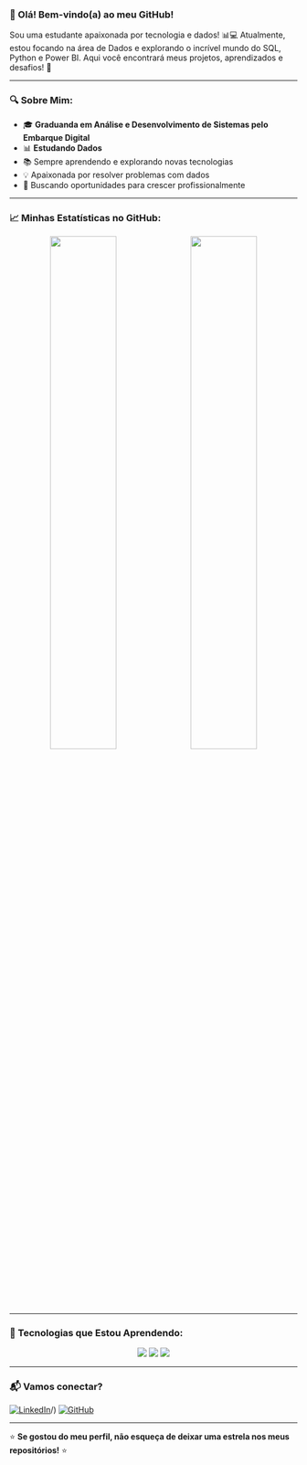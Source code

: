 ### 👋 Olá! Bem-vindo(a) ao meu GitHub!

Sou uma estudante apaixonada por tecnologia e dados! 📊💻 Atualmente, estou focando na área de Dados e explorando o incrível mundo do SQL, Python e Power BI. Aqui você encontrará meus projetos, aprendizados e desafios! 🚀

---

### 🔍 Sobre Mim:
- 🎓 **Graduanda em Análise e Desenvolvimento de Sistemas pelo Embarque Digital**
- 📊 **Estudando Dados**
- 📚 Sempre aprendendo e explorando novas tecnologias
- 💡 Apaixonada por resolver problemas com dados
- 🚀 Buscando oportunidades para crescer profissionalmente

---

### 📈 Minhas Estatísticas no GitHub:
<p align="center">
  <img width="48%" src="https://github-readme-stats.vercel.app/api?username=MariaEduardaTBuonafina&show_icons=true&theme=tokyonight" />
  <img width="48%" src="https://github-readme-streak-stats.herokuapp.com/?user=MariaEduardaTBuonafina&theme=tokyonight" />
</p>

---

### 🎯 Tecnologias que Estou Aprendendo:
<p align="center">
  <img src="https://img.shields.io/badge/-Python-3776AB?style=flat-square&logo=Python&logoColor=white" />
  <img src="https://img.shields.io/badge/-SQL-4479A1?style=flat-square&logo=MySQL&logoColor=white" />
  <img src="https://img.shields.io/badge/-Git-F05032?style=flat-square&logo=Git&logoColor=white" />
</p>

---

### 📬 Vamos conectar?
[![LinkedIn](https://img.shields.io/badge/LinkedIn-0077B5?style=for-the-badge&logo=linkedin&logoColor=white)](https://www.linkedin.com/in/maria-eduarda-trevizane-buonafina-3b2371326/)/)
[![GitHub](https://img.shields.io/badge/GitHub-181717?style=for-the-badge&logo=github&logoColor=white)](https://github.com/MariaEduardaTBuonafina)

---

⭐ **Se gostou do meu perfil, não esqueça de deixar uma estrela nos meus repositórios!** ⭐

